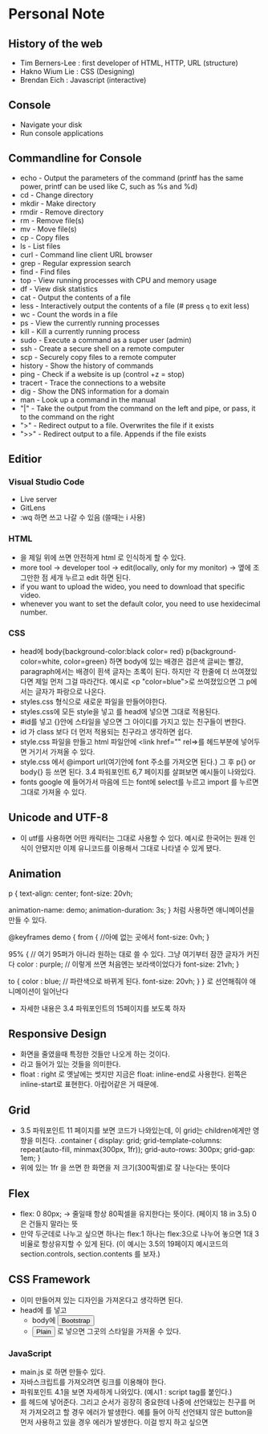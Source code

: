 # Personal Note
## History of the web
 - Tim Berners-Lee : first developer of HTML, HTTP, URL (structure)
 - Hakno Wium Lie : CSS (Designing)
 - Brendan Eich : Javascript (interactive)
   
## Console
- Navigate your disk
- Run console applications
  
## Commandline for Console

- echo - Output the parameters of the command (printf has the same power, printf can be used like C, such as %s and %d)
- cd - Change directory
- mkdir - Make directory
- rmdir - Remove directory
- rm - Remove file(s)
- mv - Move file(s)
- cp - Copy files
- ls - List files
- curl - Command line client URL browser
- grep - Regular expression search
- find - Find files
- top - View running processes with CPU and memory usage
- df - View disk statistics
- cat - Output the contents of a file
- less - Interactively output the contents of a file (# press `q` to exit less)
- wc - Count the words in a file
- ps - View the currently running processes
- kill - Kill a currently running process
- sudo - Execute a command as a super user (admin)
- ssh - Create a secure shell on a remote computer
- scp - Securely copy files to a remote computer
- history - Show the history of commands
- ping - Check if a website is up (control +z = stop)
- tracert - Trace the connections to a website
- dig - Show the DNS information for a domain
- man - Look up a command in the manual
- "|" - Take the output from the command on the left and pipe, or pass, it to the command on the right
- ">" - Redirect output to a file. Overwrites the file if it exists
- ">>" - Redirect output to a file. Appends if the file exists


## Editior
### Visual Studio Code
- Live server
- GitLens
-  :wq 하면 쓰고 나갈 수 있음 (쓸때는 i 사용)

### HTML
- <!DOCTYPE= HTML> 을 제일 위에 쓰면 안전하게 html 로 인식하게 할 수 있다.
- more tool -> developer tool -> edit(locally, only for my monitor) -> 옆에 조그만한 점 세개 누르고 edit 하면 된다.
- if you want to upload the wideo, you need to download that specific video.
- whenever you want to set the default color, you need to use hexidecimal number.

### CSS
- head에 body{background-color:black color= red} p{background-color=white, color=green} 하면 body에 있는 배경은 검은색 글씨는 빨강, paragraph에서는 배경이 흰색 글자는 초록이 된다. 하지만 각 한줄에 더 쓰여졌있다면 제일 먼저 그걸 따라간다. 예시로 <p "color=blue">로 쓰여졌있으면 그 p에서는 글자가 파랑으로 나온다.
- styles.css 형식으로 새로운 파일을 만들어야한다.
- styles.css에 모든 style을 넣고 <link rel="stylesheet" href="styles.css" />를 head에 넣으면 그대로 적용된다.
-  #id를 넣고 {}안에 스타일을 넣으면 그 아이디를 가지고 있는 친구들이 변한다.
-  id 가 class 보다 더 먼저 적용되는 친구라고 생각하면 쉽다.
- style.css 파일을 만들고 html 파일안에 <link href="" rel=>를 헤드부분에 넣어두면 거기서 가져올 수 있다.
- style.css 에서 @import url(여기안에 font 주소를 가져오면 된다.) 그 후 p{} or body{} 등 쓰면 된다. 3.4 파워포인트 6,7 페이지를 살펴보면 예시들이 나와있다.
- fonts google 에 들어가서 마음에 드는 font에 select를 누르고 import 를 누르면 그대로 가져올 수 있다.

## Unicode and UTF-8
- 이 utf를 사용하면 어떤 캐릭터는 그대로 사용할 수 있다. 예시로 한국어는 원래 인식이 안됐지만 이제 유니코드를 이용해서 그대로 나타낼 수 있게 됐다.

## Animation
p {
 text-align: center;
 font-size: 20vh;

 animation-name: demo;
 animation-duration: 3s;
} 처럼 사용하면 애니메이션을 만들 수 있다.

@keyframes demo {
 from { //아예 없는 곳에서
   font-size: 0vh;
 }

 95% { // 여기 95퍼가 아니라 원하는 대로 쓸 수 있다. 그냥 여기부터 잠깐 글자가 커진다
    color : purple; // 이렇게 쓰면 처음엔는 보라색이었다가
    font-size: 21vh;
 }

 to {
    color : blue; // 파란색으로 바뀌게 된다.
    font-size: 20vh;
 }
} 로 선언해줘야 애니메이션이 일어난다
- 자세한 내용은 3.4 파워포인트의 15페이지를 보도록 하자

## Responsive Design
- 화면을 줄였을때 특정한 것들만 나오게 하는 것이다.
- <meta> 라고 들어가 있는 것들을 의미한다.
- float : right 로 옛날에는 썻지만 지금은 float: inline-end로 사용한다. 왼쪽은 inline-start로 표현한다. 아랍어같은 거 때문에.

## Grid
- 3.5 파워포인트 11 페이지를 보면 코드가 나와있는데, 이 grid는 children에게만 영향을 미친다.
.container {
  display: grid;
  grid-template-columns:
    repeat(auto-fill, minmax(300px, 1fr));
  grid-auto-rows: 300px;
  grid-gap: 1em;
}
- 위에 있는 1fr 을 쓰면 한 화면을 저 크기(300픽셀)로 잘 나눈다는 뜻이다

## Flex
- flex: 0 80px; -> 줄일때 항상 80픽셀을 유지한다는 뜻이다. (페이지 18 in 3.5) 0은 건들지 말라는 뜻
- 만약 두군데로 나누고 싶으면 하나는 flex:1 하나는 flex:3으로 나누어 놓으면 1대 3 비율로 항상유지할 수 있게 된다. (이 예시는 3.5의 19페이지 예시코드의 section.controls, section.contents 를 보자.)

## CSS Framework
- 이미 만들어져 있는 디자인을 가져온다고 생각하면 된다.
- head에 <link
    rel="stylesheet"
    href="https://cdn.jsdelivr.net/npm/bootstrap@5.2.3/dist/css/bootstrap.min.css"
  />를 넣고
  - body에 <button type="button" class="btn btn-primary">Bootstrap</button>
  - <button type="button">Plain</button> 로 넣으면 그곳의 스타일을 가져올 수 있다.

### JavaScript
- main.js 로 하면 만들수 있다.
- 자바스크립트를 가져오려면 링크를 이용해야 한다.
- 파워포인트 4.1을 보면 자세하게 나와있다. (예시1 : script tag를 붙인다.)
- <script src="index.js"></script> 를 헤드에 넣어준다. 그리고 순서가 굉장히 중요한데 나중에 선언돼있는 친구를 머저 가져오려고 할 경우 에러가 발생한다. 예를 들어 아직 선언돼지 않은 button을 먼저 사용하고 있을 경우 에러가 발생한다. 이걸 방지 하고 싶으면 <script defer>을 사용하면 된다.
- let y = 1; 같이 let을 사용해라. 이유는 나중에 업데이트 한다.
- 서로 주소를 비교하기 때문에 array 안에 같은 내용이여도, false가 나온다.
- falsy = (false,0,-0,'', NaN, null, undefined)
- truthy = !falsy
- c언어와 같은 while, for, switch case,
- 예시 페이지에서 start(contents) contents는 찾고 싶은 걸 넣으면 된다. 그러면 그 자리로 가서 실행하기 시작한다.
- No return 이면 undefined 로 출력된다. 
- f = function(a,b,c='rat'){return[a,b,c]}
- console.log(f(1)) == 1,undefined, 'rat' 으로 나오게 된다.

## ArrowFunction
- const arrow() = () => 1; 언제든 1이 나오게 하는 함수이다.
- const arrowWithBlock = (a) => {a;} -> undefined 로 나오게 된다.
- const arrowWithReturn = (a) => {return a;}
- console.log(arrow(), arrowWithBlock(2), arrowWithReturn(3)) -> 1, undefined, 3
- you cannot name the arrowfunction, arrow is just the name of ()

## Strings
- casefold : string.toUPppercase(), string.toLowercas()
- split : string.split(' ')
- endswith : string.endsWith('') , or startsWith('')
- replace : string.replace('Dogs', 'Puppies')
- slice : string.slice(3, 7) 4번째 알파벳부터 6번째 알파벳까지
- Regex : const objRegex = new Regex('cat.?', 'i') // cat, cats, catz
- const literalRegex = /cat.?/i  console.log(text.match(literalRegex)) == find all things that contain cat.

## Array
- add: push, subtract: pop, numbers.pop() = last element, and that will be deleted from the array
- slice : numbers.slice, length : numbers.length
- for (let entry of numbers) = for loop

## ArrayOperation
- numbers = [1,2,3,4,5,6,7,8,9]
- map : numbers.map((n) => n * 100) [100, 200, 300, 400 ..., 900]
- reduce : numbers.reduce((a,c) => a+c) 45 (a:원래있던 것 c:새롭게 들어온 것) , 만약 a에 다른 것 넣지 않으면 a는 제일 처음의 요소로 저장되고 c는 그 다음의 것으로 저장된다. 시작점을 정하고 싶으면 a+c, start로 뒤에 넣어주면 된다.
- forEach : numbers.forEach((n) => console.log(n%2)) no output, sideffect
- filter : numbers.filter((n) => n%2) build new array [1,3,5,7,9]
- some : numbers.some((n) => n > 5) 이 하나라도 이 조건에 맞으면 true를 반환한다.

## Exceptions
try {
  // normal execution code
} catch (err) {
  // exception handling code
} finally {
  // always called code
}

## specialOperators
- let x = null || 5; -> true
- console.log('logical or: ', x); 5가 나온다
- x = x || 10;
- console.log('logical or: ', x); 5가 나온다
- console.log(0?? 'coalescing') ?? = null 인지를 판단하고 아니라면 0을 표현해준다.
- shortcut, let z, z??(z=x); console.log('short circuit: ', z);
- y??=30 뜻은 y가 null 이 아니면 y에 30을 넣으라는 소리이다.


